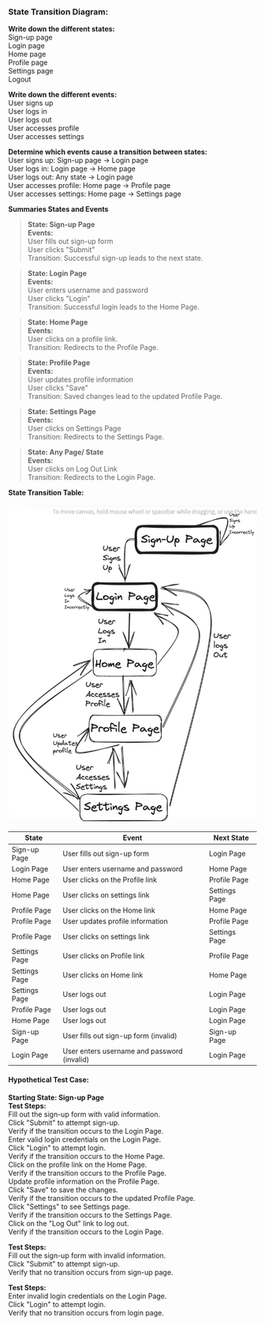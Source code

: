 ### State Transition Diagram:
**Write down the different states:**
<br>Sign-up page
<br>Login page
<br>Home page
<br>Profile page
<br>Settings page
<br>Logout

**Write down the different events:**
<br>User signs up
<br>User logs in
<br>User logs out
<br>User accesses profile
<br>User accesses settings

**Determine which events cause a transition between states:**
<br>User signs up: Sign-up page → Login page
<br>User logs in: Login page → Home page
<br>User logs out: Any state → Login page
<br>User accesses profile: Home page → Profile page
<br>User accesses settings: Home page → Settings page

**Summaries States and Events**

>**State: Sign-up Page**
<br>**Events:**
<br>User fills out sign-up form
<br>User clicks "Submit"
<br>Transition: Successful sign-up leads to the next state.

>**State: Login Page**
<br>**Events:**
<br>User enters username and password
<br>User clicks "Login"
<br>Transition: Successful login leads to the Home Page.

>**State: Home Page**
<br>**Events:**
<br>User clicks on a profile link.
<br>Transition: Redirects to the Profile Page.

>**State: Profile Page**
<br>**Events:**
<br>User updates profile information
<br>User clicks "Save"
<br>Transition: Saved changes lead to the updated Profile Page.

>**State: Settings Page**
<br>**Events:**
<br>User clicks on Settings Page
<br>Transition: Redirects to the Settings Page. 

>**State: Any Page/ State**
<br>**Events:**
<br>User clicks on Log Out Link
<br>Transition: Redirects to the Login Page.

**State Transition Table:**
<br><br> ![](Screenshot%202023-05-22%20at%2012.38.04.png)

| State         | Event                                       | Next State    |
|---------------|---------------------------------------------|---------------|
| Sign-up Page  | User fills out sign-up form                 | Login Page    |
| Login Page    | User enters username and password           | Home Page     |
| Home Page     | User clicks on the Profile link             | Profile Page  |
| Home Page     | User clicks on settings link                | Settings Page |
| Profile Page  | User clicks on the Home link                | Home Page     |
| Profile Page  | User updates profile information            | Profile Page  |
| Profile Page  | User clicks on settings link                | Settings Page |
| Settings Page | User clicks on Profile link                 | Profile Page  |
| Settings Page | User clicks on Home link                    | Home Page     |
| Settings Page | User logs out                               | Login Page    |
| Profile Page  | User logs out                               | Login Page    |
| Home Page     | User logs out                               | Login Page    |
| Sign-up Page  | User fills out sign-up form (invalid)       | Sign-up Page  |
| Login Page    | User enters username and password (invalid) | Login Page    |


#### **Hypothetical Test Case:**
**Starting State: Sign-up Page**
<br>**Test Steps:**
<br>Fill out the sign-up form with valid information.
<br>Click "Submit" to attempt sign-up.
<br>Verify if the transition occurs to the Login Page.
<br>Enter valid login credentials on the Login Page.
<br>Click "Login" to attempt login.
<br>Verify if the transition occurs to the Home Page.
<br>Click on the profile link on the Home Page.
<br>Verify if the transition occurs to the Profile Page.
<br>Update profile information on the Profile Page.
<br>Click "Save" to save the changes.
<br>Verify if the transition occurs to the updated Profile Page.
<br>Click "Settings" to see Settings page.
<br>Verify if the transition occurs to the Settings Page.
<br>Click on the "Log Out" link to log out.
<br>Verify if the transition occurs to the Login Page.

**Test Steps:**
<br>Fill out the sign-up form with invalid information.
<br>Click "Submit" to attempt sign-up.
<br>Verify that no transition occurs from sign-up page.

**Test Steps:**
<br>Enter invalid login credentials on the Login Page.
<br>Click "Login" to attempt login.
<br>Verify that no transition occurs from login page.